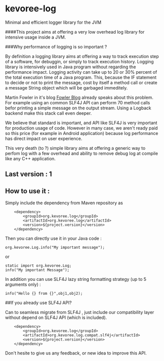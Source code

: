 kevoree-log
===========

Minimal and efficient logger library for the JVM

####This project aims at offering a very low overhead log library for intensive usage inside a JVM.

###Why performance of logging is so important ? 

By definition a logging library aims at offering a way to track execution step of a software, for debuggin, or simply to track execution history.
Logging library is intensively used in Java program without regarding the performance impact.
Logging activity can take up to 20 or 30% percent of the total execution time of a Java program.
This, because the IF statement to decide or not to print the message, cost by itself a method call or create a message String object which will be garbaged immeditely.

Martin Fowler in it's blog [Fowler Blog](http://martinfowler.com/articles/dipInTheWild.html) already speaks about this problem.
For example using an common SLF4J API can perform 70 method calls befor printing a simple message on the output stream.
Using a Logback backend make this stack call even deeper.

We believe that standard is important, and API like SLF4J is very important for production usage of code. 
However in many case, we aren't ready paid so this price (for example in Android application) because log performance has direct impact on user experience. 

This very death (to ?) simple library aims at offering a generic way to perfom log with a few overhead and ability to remove debug log at compile like any C++ application.

## Last version : 1

## How to use it : 

Simply include the dependency from Maven repository as

        <dependency>
            <groupId>org.kevoree.log</groupId>
            <artifactId>org.kevoree.log</artifactId>
            <version>${project.version}</version>
        </dependency>
        
Then you can directly use it in your Java code :

    org.kevoree.Log.info("My important message");
    
or

    static import org.kevoree.Log;
    info("My important Message");
    
In addition you can use SLF4J lazy string formatting strategy (up to 5 arguments only) :

    info("Hello {} from {}",obj1,obj2);

##If you already use SLF4J API?

Can to seamless migrate from SLF4J , just include our compatibility layer without depend on SLF4J API (which is included).

        <dependency>
            <groupId>org.kevoree.log</groupId>
            <artifactId>org.kevoree.log.compat.slf4j</artifactId>
            <version>${project.version}</version>
        </dependency>
        
Don't hesite to give us any feedback, or new idea to improve this API.

